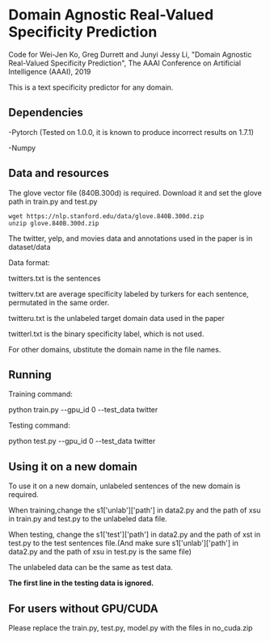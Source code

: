 # Domain Agnostic Real-Valued Specificity Prediction
Code for
Wei-Jen Ko, Greg Durrett and Junyi Jessy Li, "Domain Agnostic Real-Valued Specificity Prediction", The AAAI Conference on Artificial Intelligence (AAAI), 2019

This is a text specificity predictor for any domain. 



## Dependencies
-Pytorch (Tested on 1.0.0, it is known to produce incorrect results on 1.7.1)

-Numpy

## Data and resources
The glove vector file (840B.300d) is required. Download it and set the glove path in train.py and test.py
```
wget https://nlp.stanford.edu/data/glove.840B.300d.zip
unzip glove.840B.300d.zip
```
The twitter, yelp, and movies data and annotations used in the paper is in dataset/data

Data format:

twitters.txt is the sentences

twitterv.txt are average specificity labeled by turkers for each sentence, permutated in the same order. 

twitteru.txt is the unlabeled target domain data used in the paper

twitterl.txt is the binary specificity label, which is not used.

For other domains, ubstitute the domain name in the file names.

## Running 
Training command:

python train.py  --gpu_id 0 --test_data twitter

Testing command:

python test.py  --gpu_id 0 --test_data twitter

## Using it on a new domain
To use it on a new domain, unlabeled sentences of the new domain is required.

When training,change the s1['unlab']['path'] in data2.py and the path of xsu in train.py and test.py to the unlabeled data file.

When testing, change the s1['test']['path'] in data2.py and the path of xst in test.py to the test sentences file.(And make sure s1['unlab']['path'] in data2.py and the path of xsu in test.py is the same file)

The unlabeled data can be the same as test data.

<b>The first line in the testing data is ignored.</b>

## For users without GPU/CUDA
Please replace the train.py, test.py, model.py with the files in no_cuda.zip
